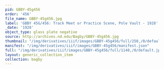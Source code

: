 ```yaml
---
pid: GBBY-45g456
order: '456'
file_name: GBBY-45g456.jpg
label: 'GBBY 45G/456: Track Meet or Practice Scene, Pole Vault - 1928'
_date: '1928'
object_type: glass plate negative
source: http://archives.nd.edu/Bagby/GBBY-45g456.jpg
thumbnail: "/img/derivatives/iiif/images/GBBY-45g456/full/250,/0/default.jpg"
manifest: "/img/derivatives/iiif/images/GBBY-45g456/manifest.json"
full: "/img/derivatives/iiif/images/GBBY-45g456/full/1140,/0/default.jpg"
layout: generic_collection_item
collection: bagby
---
```

